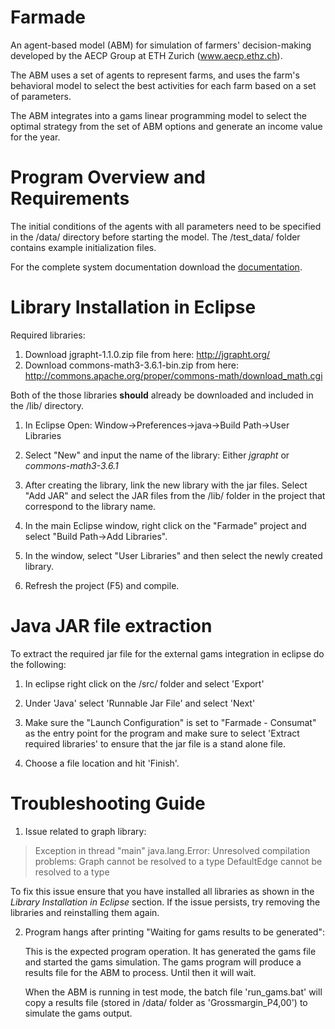 # Farmade
An agent-based model (ABM) for simulation of farmers' decision-making developed by the AECP Group at ETH Zurich (www.aecp.ethz.ch).

The ABM uses a set of agents to represent farms, and uses the farm's behavioral model to select the best activities for each farm based on a set of parameters. 

The ABM integrates into a gams linear programming model to select the optimal strategy from the set of ABM options and generate an income value for the year. 

# Program Overview and Requirements
The initial conditions of the agents with all parameters need to be specified in the /data/ directory before starting the model. The /test_data/ folder contains example initialization files. 

For the complete system documentation download the [documentation](../blob/tree/master/documentation). 

# Library Installation in Eclipse

Required libraries:
1. Download jgrapht-1.1.0.zip file from here: http://jgrapht.org/
2. Download commons-math3-3.6.1-bin.zip from here: http://commons.apache.org/proper/commons-math/download_math.cgi

Both of the those libraries **should** already be downloaded and included in the /lib/ directory. 

1. In Eclipse Open:
	Window->Preferences->java->Build Path->User Libraries 

2. Select "New" and input the name of the library:
	Either *jgrapht* or *commons-math3-3.6.1*
	
3. After creating the library, link the new library with the jar files.
	Select "Add JAR" and select the JAR files from the /lib/ folder in the project that correspond to the library name. 
	
4. In the main Eclipse window, right click on the "Farmade" project and select "Build Path->Add Libraries".

5. In the window, select "User Libraries" and then select the newly created library. 

6. Refresh the project (F5) and compile.

# Java JAR file extraction
To extract the required jar file for the external gams integration in eclipse do the following:

1. In eclipse right click on the /src/ folder and select 'Export' 

2. Under 'Java' select 'Runnable Jar File' and select 'Next'

3. Make sure the "Launch Configuration" is set to "Farmade - Consumat" as the entry point for the program and make sure to select 'Extract required libraries' to ensure that the jar file is a stand alone file. 

4. Choose a file location and hit 'Finish'.

# Troubleshooting Guide
1. Issue related to graph library:

>Exception in thread "main" java.lang.Error: Unresolved compilation problems: 
>	       Graph cannot be resolved to a type
>	       DefaultEdge cannot be resolved to a type
	       
To fix this issue ensure that you have installed all libraries as shown in the *Library Installation in Eclipse* section. 
If the issue persists, try removing the libraries and reinstalling them again.
	
2. Program hangs after printing "Waiting for gams results to be generated":

	This is the expected program operation. It has generated the gams file and started the gams simulation. 
	The gams program will produce a results file for the ABM to process. Until then it will wait. 
	
	When the ABM is running in test mode, the batch file 'run_gams.bat' will copy a results file (stored in /data/ folder as 'Grossmargin_P4,00') to simulate the gams output. 
	

